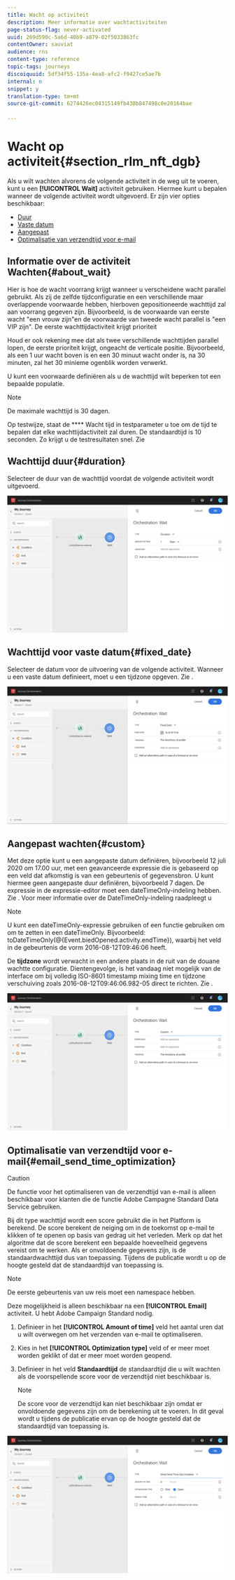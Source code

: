 ```yaml
---
title: Wacht op activiteit
description: Meer informatie over wachtactiviteiten
page-status-flag: never-activated
uuid: 269d590c-5a6d-40b9-a879-02f5033863fc
contentOwner: sauviat
audience: rns
content-type: reference
topic-tags: journeys
discoiquuid: 5df34f55-135a-4ea8-afc2-f9427ce5ae7b
internal: n
snippet: y
translation-type: tm+mt
source-git-commit: 6274426ec04315149fb430b847498c0e20164bae

---
```



# Wacht op activiteit{#section_rlm_nft_dgb}

Als u wilt wachten alvorens de volgende activiteit in de weg uit te voeren, kunt u een **[!UICONTROL Wait]** activiteit gebruiken. Hiermee kunt u bepalen wanneer de volgende activiteit wordt uitgevoerd. Er zijn vier opties beschikbaar:

* [Duur](#duration)
* [Vaste datum](#fixed_date)
* [Aangepast](#custom)
* [Optimalisatie van verzendtijd voor e-mail](#email_send_time_optimization)

## Informatie over de activiteit Wachten{#about_wait}

Hier is hoe de wacht voorrang krijgt wanneer u verscheidene wacht parallel gebruikt. Als zij de zelfde tijdconfiguratie en een verschillende maar overlappende voorwaarde hebben, hierboven gepositioneerde wachttijd zal aan voorrang gegeven zijn. Bijvoorbeeld, is de voorwaarde van eerste wacht &quot;een vrouw zijn&quot;en de voorwaarde van tweede wacht parallel is &quot;een VIP zijn&quot;. De eerste wachttijdactiviteit krijgt prioriteit

Houd er ook rekening mee dat als twee verschillende wachttijden parallel lopen, de eerste prioriteit krijgt, ongeacht de verticale positie. Bijvoorbeeld, als een 1 uur wacht boven is en een 30 minuut wacht onder is, na 30 minuten, zal het 30 minieme ogenblik worden verwerkt.

U kunt een voorwaarde definiëren als u de wachttijd wilt beperken tot een bepaalde populatie.

>[!NOTE]
>
>De maximale wachttijd is 30 dagen.
>
>Op testwijze, staat de **** Wacht tijd in testparameter u toe om de tijd te bepalen dat elke wachttijdactiviteit zal duren. De standaardtijd is 10 seconden. Zo krijgt u de testresultaten snel. Zie [](../building-journeys/testing-the-journey.md)

## Wachttijd duur{#duration}

Selecteer de duur van de wachttijd voordat de volgende activiteit wordt uitgevoerd.

![](../assets/journey55.png)

## Wachttijd voor vaste datum{#fixed_date}

Selecteer de datum voor de uitvoering van de volgende activiteit. Wanneer u een vaste datum definieert, moet u een tijdzone opgeven. Zie [](../building-journeys/timezone-management.md).

![](../assets/journey56.png)

## Aangepast wachten{#custom}

Met deze optie kunt u een aangepaste datum definiëren, bijvoorbeeld 12 juli 2020 om 17.00 uur, met een geavanceerde expressie die is gebaseerd op een veld dat afkomstig is van een gebeurtenis of gegevensbron. U kunt hiermee geen aangepaste duur definiëren, bijvoorbeeld 7 dagen. De expressie in de expressie-editor moet een dateTimeOnly-indeling hebben. Zie [](../expression/expressionadvanced.md). Voor meer informatie over de DateTimeOnly-indeling raadpleegt u [](../expression/data-types.md)

>[!NOTE]
>
>U kunt een dateTimeOnly-expressie gebruiken of een functie gebruiken om om te zetten in een dateTimeOnly. Bijvoorbeeld: toDateTimeOnly(@{Event.biedOpened.activity.endTime}), waarbij het veld in de gebeurtenis de vorm 2016-08-12T09:46:06 heeft.
>
>De **tijdzone** wordt verwacht in een andere plaats in de ruit van de douane wachtte configuratie. Dientengevolge, is het vandaag niet mogelijk van de interface om bij volledig ISO-8601 timestamp mixing time en tijdzone verschuiving zoals 2016-08-12T09:46:06.982-05 direct te richten. Zie [](../building-journeys/timezone-management.md).

![](../assets/journey57.png)

## Optimalisatie van verzendtijd voor e-mail{#email_send_time_optimization}

>[!CAUTION]
>
>De functie voor het optimaliseren van de verzendtijd van e-mail is alleen beschikbaar voor klanten die de functie Adobe Campagne Standard Data Service gebruiken.

Bij dit type wachttijd wordt een score gebruikt die in het Platform is berekend. De score berekent de neiging om in de toekomst op e-mail te klikken of te openen op basis van gedrag uit het verleden. Merk op dat het algoritme dat de score berekent een bepaalde hoeveelheid gegevens vereist om te werken. Als er onvoldoende gegevens zijn, is de standaardwachttijd dus van toepassing. Tijdens de publicatie wordt u op de hoogte gesteld dat de standaardtijd van toepassing is.

>[!NOTE]
>
>De eerste gebeurtenis van uw reis moet een namespace hebben.
>
>Deze mogelijkheid is alleen beschikbaar na een **[!UICONTROL Email]** activiteit. U hebt Adobe Campaign Standard nodig.

1. Definieer in het **[!UICONTROL Amount of time]** veld het aantal uren dat u wilt overwegen om het verzenden van e-mail te optimaliseren.
1. Kies in het **[!UICONTROL Optimization type]** veld of er meer moet worden geklikt of dat er meer moet worden geopend.
1. Definieer in het veld **Standaardtijd** de standaardtijd die u wilt wachten als de voorspellende score voor de verzendtijd niet beschikbaar is.

   >[!NOTE]
   >
   >De score voor de verzendtijd kan niet beschikbaar zijn omdat er onvoldoende gegevens zijn om de berekening uit te voeren. In dit geval wordt u tijdens de publicatie ervan op de hoogte gesteld dat de standaardtijd van toepassing is.

![](../assets/journey57bis.png)

